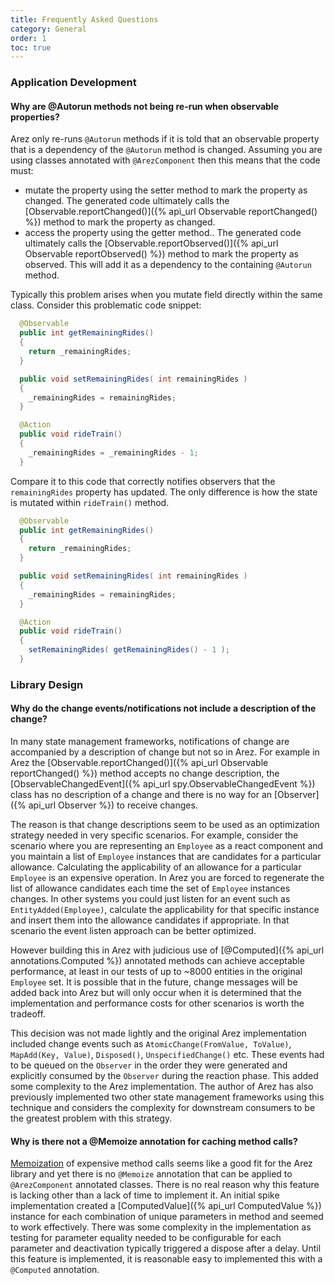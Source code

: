 ```yaml
---
title: Frequently Asked Questions
category: General
order: 1
toc: true
---
```


### Application Development

#### Why are @Autorun methods not being re-run when observable properties?

Arez only re-runs `@Autorun` methods if it is told that an observable property that is a dependency of the
`@Autorun` method is changed. Assuming you are using classes annotated with `@ArezComponent` then this means
that the code must:

* mutate the property using the setter method to mark the property as changed. The generated code ultimately calls
  the [Observable.reportChanged()]({% api_url Observable reportChanged() %}) method to mark the property as changed.
* access the property using the getter method.. The generated code ultimately calls the
  [Observable.reportObserved()]({% api_url Observable reportObserved() %}) method to mark the property as observed.
  This will add it as a dependency to the containing `@Autorun` method.

Typically this problem arises when you mutate field directly within the same class. Consider this problematic code
snippet:

```java
  @Observable
  public int getRemainingRides()
  {
    return _remainingRides;
  }

  public void setRemainingRides( int remainingRides )
  {
    _remainingRides = remainingRides;
  }

  @Action
  public void rideTrain()
  {
    _remainingRides = _remainingRides - 1;
  }
```

Compare it to this code that correctly notifies observers that the `remainingRides` property has updated. The only
difference is how the state is mutated within `rideTrain()` method.

```java
  @Observable
  public int getRemainingRides()
  {
    return _remainingRides;
  }

  public void setRemainingRides( int remainingRides )
  {
    _remainingRides = remainingRides;
  }

  @Action
  public void rideTrain()
  {
    setRemainingRides( getRemainingRides() - 1 );
  }
```

### Library Design

#### Why do the change events/notifications not include a description of the change?

In many state management frameworks, notifications of change are accompanied by a description
of change but not so in Arez. For example in Arez the [Observable.reportChanged()]({% api_url Observable reportChanged() %})
method accepts no change description, the [ObservableChangedEvent]({% api_url spy.ObservableChangedEvent %}) class
has no description of a change and there is no way for an [Observer]({% api_url Observer %}) to receive changes.

The reason is that change descriptions seem to be used as an optimization strategy needed in very specific
scenarios. For example, consider the scenario where you are representing an `Employee` as a react component
and you maintain a list of `Employee` instances that are candidates for a particular allowance. Calculating the
applicability of an allowance for a particular `Employee` is an expensive operation. In Arez you are forced to
regenerate the list of allowance candidates each time the set of `Employee` instances changes. In other
systems you could just listen for an event such as `EntityAdded(Employee)`, calculate the applicability for that
specific instance and insert them into the allowance candidates if appropriate. In that scenario the event
listen approach can be better optimized.

However building this in Arez with judicious use of [@Computed]({% api_url annotations.Computed %}) annotated
methods can achieve acceptable performance, at least in our tests of up to ~8000 entities in the original `Employee`
set. It is possible that in the future, change messages will be added back into Arez but will only occur when
it is determined that the implementation and performance costs for other scenarios is worth the tradeoff.

This decision was not made lightly and the original Arez implementation included change events such as
`AtomicChange(FromValue, ToValue)`, `MapAdd(Key, Value)`, `Disposed()`, `UnspecifiedChange()` etc. These events
had to be queued on the `Observer` in the order they were generated and explicitly consumed by the `Observer`
during the reaction phase. This added some complexity to the Arez implementation. The author of Arez has also
previously implemented two other state management frameworks using this technique and considers the complexity
for downstream consumers to be the greatest problem with this strategy.

#### Why is there not a @Memoize annotation for caching method calls?

[Memoization](https://en.wikipedia.org/wiki/Memoization) of expensive method calls seems like a good fit for
the Arez library and yet there is no `@Memoize` annotation that can be applied to `@ArezComponent` annotated
classes. There is no real reason why this feature is lacking other than a lack of time to implement it. An
initial spike implementation created a [ComputedValue]({% api_url ComputedValue %}) instance for each
combination of unique parameters in method and seemed to work effectively. There was some complexity in the
implementation as testing for parameter equality needed to be configurable for each parameter and deactivation
typically triggered a dispose after a delay. Until this feature is implemented, it is reasonable easy to
implemented this with a `@Computed` annotation.
